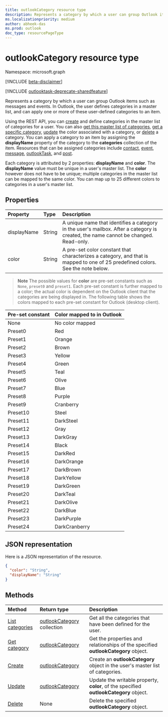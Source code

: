```yaml
---
title: outlookCategory resource type
description: Represents a category by which a user can group Outlook items such as messages and events. In Outlook, the user defines categories in a master list, and can apply one or more of these user-defined
ms.localizationpriority: medium
author: abheek-das
ms.prod: outlook
doc_type: resourcePageType
---
```


# outlookCategory resource type

Namespace: microsoft.graph

[!INCLUDE [beta-disclaimer](../../includes/beta-disclaimer.md)]

[!INCLUDE [outlooktask-deprecate-sharedfeature](../../includes/outlooktask-deprecate-sharedfeature.md)]

Represents a category by which a user can group Outlook items such as messages and events. In Outlook, the user defines categories in a master list, and can apply one or more of these user-defined
categories to an item. 

Using the REST API, you can [create](../api/outlookuser-post-mastercategories.md) and define categories in the master list of categories for a user. 
You can also [get this master list of categories](../api/outlookuser-list-mastercategories.md), [get a specific category](../api/outlookcategory-get.md), 
[update](../api/outlookcategory-update.md) the color associated with a category, or [delete](../api/outlookcategory-delete.md) a category. 
You can apply a category to an item by assigning the **displayName** property of the category to the **categories** collection of the item.
Resources that can be assigned categories include [contact](contact.md), [event](event.md), [message](message.md), [outlookTask](outlooktask.md), and [post](post.md).   

Each category is attributed by 2 properties: **displayName** and **color**. The **displayName** value must be unique in a user's master list. 
The **color** however does not have to be unique; multiple categories in the master list can be mapped to the same color. You can map up 
to 25 different colors to categories in a user's master list.

## Properties

| Property    | Type   | Description                                                                                                                         |
| :---------- | :----- | :---------------------------------------------------------------------------------------------------------------------------------- |
| displayName | String | A unique name that identifies a category in the user's mailbox. After a category is created, the name cannot be changed. Read-only. |
| color       | String | A pre-set color constant that characterizes a category, and that is mapped to one of 25 predefined colors. See the note below.      |

> **Note** The possible values for **color** are pre-set constants such as `None`, `preset0` and `preset1`. Each pre-set constant is further mapped to a color; the actual
color is dependent on the Outlook client that the categories are being displayed in. The following table shows the colors mapped to each pre-set constant for Outlook (desktop client). 

| Pre-set constant | Color mapped to in Outlook |
| :--------------- | :------------------------- |
| None             | No color mapped            |
| Preset0          | Red                        |
| Preset1          | Orange                     |
| Preset2          | Brown                      |
| Preset3          | Yellow                     |
| Preset4          | Green                      |
| Preset5          | Teal                       |
| Preset6          | Olive                      |
| Preset7          | Blue                       |
| Preset8          | Purple                     |
| Preset9          | Cranberry                  |
| Preset10         | Steel                      |
| Preset11         | DarkSteel                  |
| Preset12         | Gray                       |
| Preset13         | DarkGray                   |
| Preset14         | Black                      |
| Preset15         | DarkRed                    |
| Preset16         | DarkOrange                 |
| Preset17         | DarkBrown                  |
| Preset18         | DarkYellow                 |
| Preset19         | DarkGreen                  |
| Preset20         | DarkTeal                   |
| Preset21         | DarkOlive                  |
| Preset22         | DarkBlue                   |
| Preset23         | DarkPurple                 |
| Preset24         | DarkCranberry              |

## JSON representation

Here is a JSON representation of the resource.

<!-- {
  "blockType": "resource",
  "optionalProperties": [

  ],
  "@odata.type": "microsoft.graph.outlookCategory"
}-->

```json
{
  "color": "String",
  "displayName": "String"
}

```

## Methods

| Method                                                         | Return type                                                   | Description                                                                           |
| :------------------------------------------------------------- | :------------------------------------------------------------ | :------------------------------------------------------------------------------------ |
| [List categories](../api/outlookuser-list-mastercategories.md) | [outlookCategory](../resources/outlookcategory.md) collection | Get all the categories that have been defined for the user.                           |
| [Get category](../api/outlookcategory-get.md)                  | [outlookCategory](../resources/outlookcategory.md)            | Get the properties and relationships of the specified **outlookCategory** object.     |
| [Create](../api/outlookuser-post-mastercategories.md)          | [outlookCategory](../resources/outlookcategory.md)            | Create an **outlookCategory** object in the user's master list of categories.         |
| [Update](../api/outlookcategory-update.md)                     | [outlookCategory](../resources/outlookcategory.md)            | Update the writable property, **color**, of the specified **outlookCategory** object. |
| [Delete](../api/outlookcategory-delete.md)                     | None                                                          | Delete the specified **outlookCategory** object.                                      |

<!-- uuid: 8fcb5dbc-d5aa-4681-8e31-b001d5168d79
2015-10-25 14:57:30 UTC -->

<!--
{
  "type": "#page.annotation",
  "description": "outlookCategory resource",
  "keywords": "",
  "section": "documentation",
  "tocPath": "",
  "suppressions": [
  ]
}
-->
